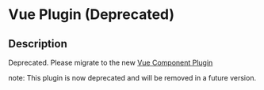 # Vue Plugin (Deprecated)

## Description
Deprecated. Please migrate to the new [Vue Component Plugin](/plugins/vue-component-plugin)

note: This plugin is now deprecated and will be removed in a future version.
